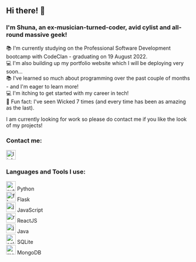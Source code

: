 ## Hi there! :wave:

### I'm Shuna, an ex-musician-turned-coder, avid cylist and all-round massive geek!
:books: I'm currently studying on the Professional Software Development bootcamp with CodeClan - graduating on 19 August 2022. <br />
:computer: I'm also building up my portfolio website which I will be deploying very soon... <br />
:books: I've learned so much about programming over the past couple of months - and I'm eager to learn more! <br />
:computer: I'm itching to get started with my career in tech! <br />
:star2: Fun fact: I've seen Wicked 7 times (and every time has been as amazing as the last). <br />

I am currently looking for work so please do contact me if you like the look of my projects!

### Contact me:
[<img alt="linkedin" width="26px" src="https://www.kindpng.com/picc/m/363-3632986_logo-linkedin-png-rond-transparent-png.png" />][<img alt="linkedin" width="26px" src="https://www.kindpng.com/picc/m/363-3632986_logo-linkedin-png-rond-transparent-png.png" />]

### Languages and Tools I use:
<img alt="python" width="26px" src="https://upload.wikimedia.org/wikipedia/commons/thumb/c/c3/Python-logo-notext.svg/2048px-Python-logo-notext.svg.png" /> Python <br />
<img alt="flask" width="26px" src="https://www.vectorlogo.zone/logos/pocoo_flask/pocoo_flask-ar21.png" /> Flask <br />
<img alt="js" width="26px" src="https://fedojo.com/wp-content/uploads/2019/03/logo-javascript-png-html-code-allows-to-embed-javascript-logo-in-your-website-587.png" /> JavaScript <br />
<img alt="react" width="26px" src="https://brandslogos.com/wp-content/uploads/images/react-logo-vector.svg" /> ReactJS <br />
<img alt="java" width="26px" src="https://banner2.cleanpng.com/20180805/iot/kisspng-logo-java-runtime-environment-programming-language-java-util-concurrentmodificationexception-%C3%96mer-5b6766ab2d98b8.1809687115335031471868.jpg" /> Java <br />
<img alt="sqlite" width="26px" src="https://e7.pngegg.com/pngimages/778/255/png-clipart-sqlite-database-android-mysql-android-text-logo-thumbnail.png" /> SQLite <br />
<img alt="mongo" width="26px" src="https://cdn.icon-icons.com/icons2/2415/PNG/512/mongodb_original_wordmark_logo_icon_146425.png" /> MongoDB

<br />

[<img alt="linkedin" width="26px" src="https://www.kindpng.com/picc/m/363-3632986_logo-linkedin-png-rond-transparent-png.png" />]: https://www.linkedin.com/in/shuna-mccallum/

